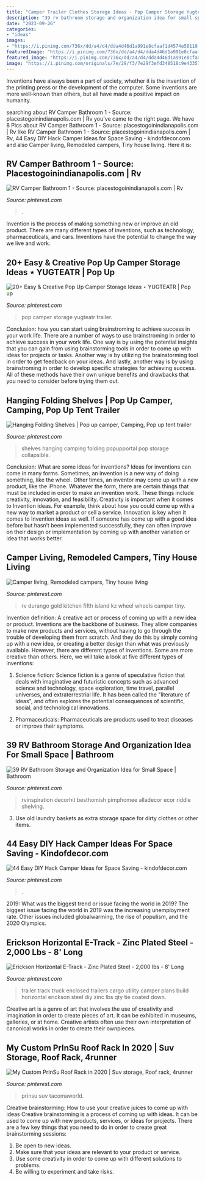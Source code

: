 ```yaml
---
title: "Camper Trailer Clothes Storage Ideas - Pop Camper Storage Yugteatr Trailer"
description: "39 rv bathroom storage and organization idea for small space"
date: "2023-09-26"
categories:
- "ideas"
images:
- "https://i.pinimg.com/736x/dd/a4/d4/dda4d46d1a991e8cfaaf1d4574e58119.jpg"
featuredImage: "https://i.pinimg.com/736x/dd/a4/d4/dda4d46d1a991e8cfaaf1d4574e58119.jpg"
featured_image: "https://i.pinimg.com/736x/dd/a4/d4/dda4d46d1a991e8cfaaf1d4574e58119.jpg"
image: "https://i.pinimg.com/originals/7e/29/f3/7e29f3efd348518c9e433571325fa9c6.jpg"
---
```



Inventions have always been a part of society, whether it is the invention of the printing press or the development of the computer. Some inventions are more well-known than others, but all have made a positive impact on humanity.

	

		
searching about RV Camper Bathroom 1 - Source: placestogoinindianapolis.com | Rv you've came to the right page. We have 8 Pics about RV Camper Bathroom 1 - Source: placestogoinindianapolis.com | Rv like RV Camper Bathroom 1 - Source: placestogoinindianapolis.com | Rv, 44 Easy DIY Hack Camper Ideas for Space Saving - kindofdecor.com and also Camper living, Remodeled campers, Tiny house living. Here it is:
		
    
## RV Camper Bathroom 1 - Source: Placestogoinindianapolis.com | Rv

<img loading=lazy src="https://i.pinimg.com/736x/b3/5c/54/b35c5429a8fe7de2604dea701d6e788b.jpg" onerror="this.onerror=null;this.src='https://tse1.mm.bing.net/th?id=OIP.Tm9sbQrGxMc7OLq77bpIuQHaLH&amp;pid=15.1';" alt="RV Camper Bathroom 1 - Source: placestogoinindianapolis.com | Rv">

_Source: pinterest.com_

>. 

	

Invention is the process of making something new or improve an old product. There are many different types of inventions, such as technology, pharmaceuticals, and cars. Inventions have the potential to change the way we live and work.

    
## 20+ Easy &amp; Creative Pop Up Camper Storage Ideas ⋆ YUGTEATR | Pop Up

<img loading=lazy src="https://i.pinimg.com/736x/e1/1b/48/e11b4883acf613914770e09bf92ca992.jpg" onerror="this.onerror=null;this.src='https://tse3.mm.bing.net/th?id=OIP.0V-J5SqgcL5lzdJgl9pZowHaLF&amp;pid=15.1';" alt="20+ Easy &amp; Creative Pop Up Camper Storage Ideas ⋆ YUGTEATR | Pop up">

_Source: pinterest.com_

>pop camper storage yugteatr trailer. 

	

Conclusion: how you can start using brainstroming to achieve success in your work life.
There are a number of ways to use brainstroming in order to achieve success in your work life. One way is by using the potential insights that you can gain from using brainstorming tools in order to come up with ideas for projects or tasks. Another way is by utilizing the brainstorming tool in order to get feedback on your ideas. And lastly, another way is by using brainstroming in order to develop specific strategies for achieving success. All of these methods have their own unique benefits and drawbacks that you need to consider before trying them out.

    
## Hanging Folding Shelves | Pop Up Camper, Camping, Pop Up Tent Trailer

<img loading=lazy src="https://i.pinimg.com/736x/bd/bd/22/bdbd22c2cdf65b27725d05dbe20563bc--camping-foods-family-camping.jpg" onerror="this.onerror=null;this.src='https://tse4.mm.bing.net/th?id=OIP.oGthJfBBCLhE8Xt9fM2y3gHaJ4&amp;pid=15.1';" alt="Hanging Folding Shelves | Pop up camper, Camping, Pop up tent trailer">

_Source: pinterest.com_

>shelves hanging camping folding popupportal pop storage collapsible. 

	

Conclusion: What are some ideas for inventions?
Ideas for inventions can come in many forms. Sometimes, an invention is a new way of doing something, like the wheel. Other times, an inventor may come up with a new product, like the iPhone. Whatever the form, there are certain things that must be included in order to make an invention work. These things include creativity, innovation, and feasibility. 
Creativity is important when it comes to Invention ideas. For example, think about how you could come up with a new way to market a product or sell a service. Innovation is key when it comes to Invention ideas as well. If someone has come up with a good idea before but hasn’t been implemented successfully, they can often improve on their design or implementation by coming up with another variation or idea that works better.

    
## Camper Living, Remodeled Campers, Tiny House Living

<img loading=lazy src="https://i.pinimg.com/736x/dd/a4/d4/dda4d46d1a991e8cfaaf1d4574e58119.jpg" onerror="this.onerror=null;this.src='https://tse1.mm.bing.net/th?id=OIP.iWjZIg1OJvLVhcZELp03lgHaLE&amp;pid=15.1';" alt="Camper living, Remodeled campers, Tiny house living">

_Source: pinterest.com_

>rv durango gold kitchen fifth island kz wheel wheels camper tiny. 

	

Invention definition: A creative act or process of coming up with a new idea or product.
Inventions are the backbone of business. They allow companies to make new products and services, without having to go through the trouble of developing them from scratch. And they do this by simply coming up with a new idea, or creating a better design than what was previously available.
However, there are different types of inventions. Some are more creative than others. Here, we will take a look at five different types of inventions:

1) Science fiction: Science fiction is a genre of speculative fiction that deals with imaginative and futuristic concepts such as advanced science and technology, space exploration, time travel, parallel universes, and extraterrestrial life. It has been called the "literature of ideas", and often explores the potential consequences of scientific, social, and technological innovations.

2) Pharmaceuticals: Pharmaceuticals are products used to treat diseases or improve their symptoms.

    
## 39 RV Bathroom Storage And Organization Idea For Small Space | Bathroom

<img loading=lazy src="https://i.pinimg.com/originals/18/59/92/185992eba4fba1b1670785494443c886.jpg" onerror="this.onerror=null;this.src='https://tse4.mm.bing.net/th?id=OIP.qz2tlPFgs9zfkahtyy1cfAHaJ3&amp;pid=15.1';" alt="39 RV Bathroom Storage and Organization Idea for Small Space | Bathroom">

_Source: pinterest.com_

>rvinspiration decorhit besthomish pimphomee alladecor ecor riddle shelving. 

	

3. Use old laundry baskets as extra storage space for dirty clothes or other items.

    
## 44 Easy DIY Hack Camper Ideas For Space Saving - Kindofdecor.com

<img loading=lazy src="https://i.pinimg.com/originals/7e/29/f3/7e29f3efd348518c9e433571325fa9c6.jpg" onerror="this.onerror=null;this.src='https://tse2.mm.bing.net/th?id=OIP.3fFcDS-23VKwHkmloQPyggHaJ3&amp;pid=15.1';" alt="44 Easy DIY Hack Camper Ideas for Space Saving - kindofdecor.com">

_Source: pinterest.com_

>. 

	

2019: What was the biggest trend or issue facing the world in 2019?
The biggest issue facing the world in 2019 was the increasing unemployment rate. Other issues included globalwarming, the rise of populism, and the 2020 Olympics.

    
## Erickson Horizontal E-Track - Zinc Plated Steel - 2,000 Lbs - 8&#039; Long

<img loading=lazy src="https://i.pinimg.com/736x/18/20/03/182003ae659d6b4ea2a4ce0a45398da1--car-trailer-trailer-plans.jpg?b=t" onerror="this.onerror=null;this.src='https://tse1.mm.bing.net/th?id=OIP.A36eZTspK0tpb13x3IYVwQHaQf&amp;pid=15.1';" alt="Erickson Horizontal E-Track - Zinc Plated Steel - 2,000 lbs - 8&#039; Long">

_Source: pinterest.com_

>trailer track truck enclosed trailers cargo utility camper plans build horizontal erickson steel diy zinc lbs qty tie coated down. 

	

Creative art is a genre of art that involves the use of creativity and imagination in order to create pieces of art. It can be exhibited in museums, galleries, or at home. Creative artists often use their own interpretation of canonical works in order to create their ownpieces.

    
## My Custom PrInSu Roof Rack In 2020 | Suv Storage, Roof Rack, 4runner

<img loading=lazy src="https://i.pinimg.com/736x/cb/b7/d1/cbb7d13ca82819d37010f37d4f8c398f.jpg" onerror="this.onerror=null;this.src='https://tse2.mm.bing.net/th?id=OIP.OyndSQDuJ0goFeZgXKVZFwHaJ3&amp;pid=15.1';" alt="My Custom PrInSu Roof Rack in 2020 | Suv storage, Roof rack, 4runner">

_Source: pinterest.com_

>prinsu suv tacomaworld. 

	

Creative brainstorming: How to use your creative juices to come up with ideas
Creative brainstorming is a process of coming up with ideas. It can be used to come up with new products, services, or ideas for projects. There are a few key things that you need to do in order to create great brainstorming sessions:
1. Be open to new ideas.
2. Make sure that your ideas are relevant to your product or service.
3. Use some creativity in order to come up with different solutions to problems.
4. Be willing to experiment and take risks.

